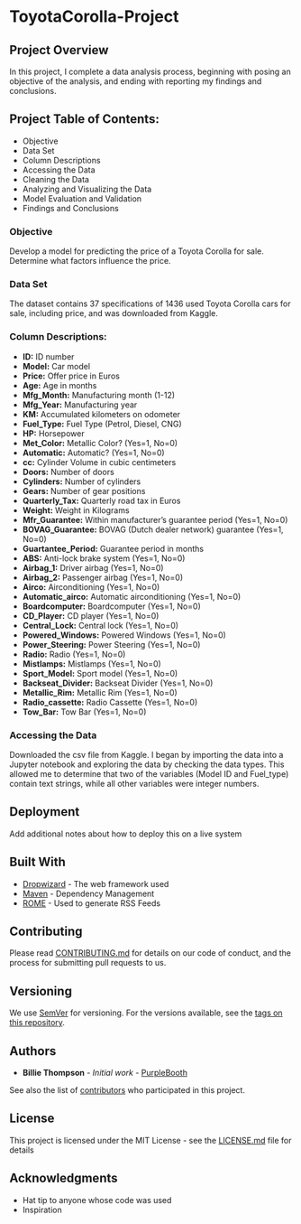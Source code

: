 # ToyotaCorolla-Project

## Project Overview 

In this project, I complete a data analysis process, beginning with posing an objective of the analysis, and ending with reporting my findings and conclusions. 


## Project Table of Contents: 
* Objective
* Data Set
* Column Descriptions
* Accessing the Data
* Cleaning the Data
* Analyzing and Visualizing the Data 
* Model Evaluation and Validation
* Findings and Conclusions


### Objective

Develop a model for predicting the price of a Toyota Corolla for sale. Determine what factors influence the price. 


### Data Set

The dataset contains 37 specifications of 1436 used Toyota Corolla cars for sale, including price, and was downloaded from Kaggle. 

### Column Descriptions:

* **ID:** ID number
* **Model:** Car model
* **Price:** Offer price in Euros
* **Age:** Age in months
* **Mfg_Month:** Manufacturing month (1-12)
* **Mfg_Year:** Manufacturing year
* **KM:** Accumulated kilometers on odometer
* **Fuel_Type:** Fuel Type (Petrol, Diesel, CNG)
* **HP:** Horsepower
* **Met_Color:** Metallic Color? (Yes=1, No=0)
* **Automatic:** Automatic? (Yes=1, No=0)
* **cc:** Cylinder Volume in cubic centimeters
* **Doors:** Number of doors
* **Cylinders:** Number of cylinders
* **Gears:** Number of gear positions
* **Quarterly_Tax:** Quarterly road tax in Euros
* **Weight:** Weight in Kilograms
* **Mfr_Guarantee:** Within manufacturer’s guarantee period (Yes=1, No=0)
* **BOVAG_Guarantee:** BOVAG (Dutch dealer network) guarantee (Yes=1, No=0)
* **Guartantee_Period:** Guarantee period in months
* **ABS:** Anti-lock brake system (Yes=1, No=0)
* **Airbag_1:** Driver airbag (Yes=1, No=0)
* **Airbag_2:** Passenger airbag (Yes=1, No=0)
* **Airco:** Airconditioning (Yes=1, No=0)
* **Automatic_airco:** Automatic airconditioning (Yes=1, No=0)
* **Boardcomputer:** Boardcomputer (Yes=1, No=0)
* **CD_Player:** CD player (Yes=1, No=0)
* **Central_Lock:** Central lock (Yes=1, No=0)
* **Powered_Windows:** Powered Windows (Yes=1, No=0)
* **Power_Steering:** Power Steering (Yes=1, No=0)
* **Radio:** Radio (Yes=1, No=0)
* **Mistlamps:** Mistlamps (Yes=1, No=0)
* **Sport_Model:** Sport model (Yes=1, No=0)
* **Backseat_Divider:** Backseat Divider (Yes=1, No=0)
* **Metallic_Rim:** Metallic Rim (Yes=1, No=0)
* **Radio_cassette:** Radio Cassette (Yes=1, No=0)
* **Tow_Bar:** Tow Bar (Yes=1, No=0)


### Accessing the Data

Downloaded the csv file from Kaggle. I began by importing the data into a Jupyter notebook and exploring the data by checking the data types. This allowed me to determine that two of the variables (Model ID and Fuel_type) contain text strings, while all other variables were integer numbers. 

## Deployment

Add additional notes about how to deploy this on a live system

## Built With

* [Dropwizard](http://www.dropwizard.io/1.0.2/docs/) - The web framework used
* [Maven](https://maven.apache.org/) - Dependency Management
* [ROME](https://rometools.github.io/rome/) - Used to generate RSS Feeds

## Contributing

Please read [CONTRIBUTING.md](https://gist.github.com/PurpleBooth/b24679402957c63ec426) for details on our code of conduct, and the process for submitting pull requests to us.

## Versioning

We use [SemVer](http://semver.org/) for versioning. For the versions available, see the [tags on this repository](https://github.com/your/project/tags). 

## Authors

* **Billie Thompson** - *Initial work* - [PurpleBooth](https://github.com/PurpleBooth)

See also the list of [contributors](https://github.com/your/project/contributors) who participated in this project.

## License

This project is licensed under the MIT License - see the [LICENSE.md](LICENSE.md) file for details

## Acknowledgments

* Hat tip to anyone whose code was used
* Inspiration
